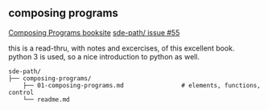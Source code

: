 ## composing programs
[Composing Programs booksite](http://composingprograms.com/)
[sde-path/ issue #55](https://github.com/mahiki/sde-path/issues/55)

this is a read-thru, with notes and excercises, of this excellent book.  
python 3 is used, so a nice introduction to python as well.

```
sde-path/
├── composing-programs/
    ├── 01-composing-programs.md                # elements, functions, control
    └── readme.md


```

